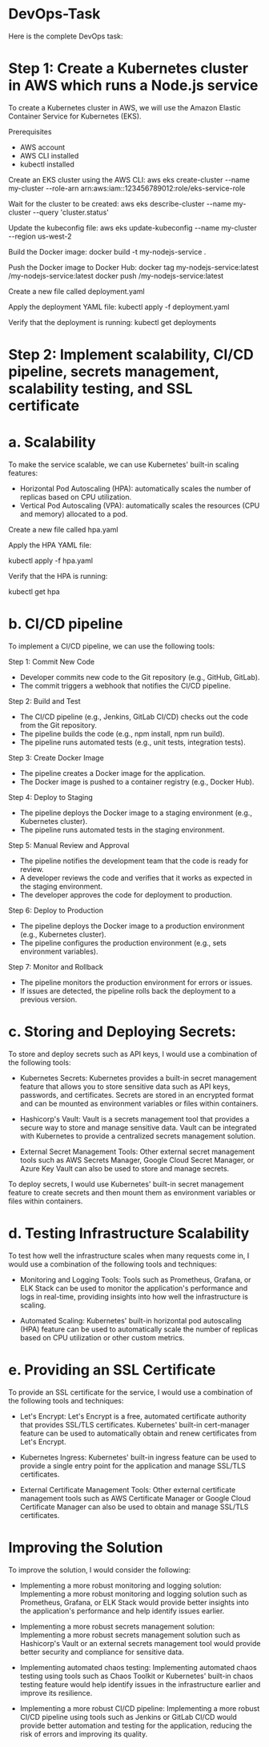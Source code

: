 # DevOps-Task
Here is the complete DevOps task:

# Step 1: Create a Kubernetes cluster in AWS which runs a Node.js service
To create a Kubernetes cluster in AWS, we will use the Amazon Elastic Container Service for Kubernetes (EKS).

Prerequisites
- AWS account
- AWS CLI installed
- kubectl installed

Create an EKS cluster using the AWS CLI:
aws eks create-cluster --name my-cluster --role-arn arn:aws:iam::123456789012:role/eks-service-role

Wait for the cluster to be created:
 aws eks describe-cluster --name my-cluster --query 'cluster.status'

Update the kubeconfig file:
aws eks update-kubeconfig --name my-cluster --region us-west-2

Build the Docker image:
docker build -t my-nodejs-service .

Push the Docker image to Docker Hub:
docker tag my-nodejs-service:latest <your-docker-hub-username>/my-nodejs-service:latest
docker push <your-docker-hub-username>/my-nodejs-service:latest

Create a new file called deployment.yaml 

Apply the deployment YAML file:
kubectl apply -f deployment.yaml

Verify that the deployment is running:
kubectl get deployments


# Step 2: Implement scalability, CI/CD pipeline, secrets management, scalability testing, and SSL certificate

# a. Scalability

To make the service scalable, we can use Kubernetes' built-in scaling features:

- Horizontal Pod Autoscaling (HPA): automatically scales the number of replicas based on CPU utilization.
- Vertical Pod Autoscaling (VPA): automatically scales the resources (CPU and memory) allocated to a pod.

Create a new file called hpa.yaml

Apply the HPA YAML file:

kubectl apply -f hpa.yaml

Verify that the HPA is running:

kubectl get hpa


# b. CI/CD pipeline

To implement a CI/CD pipeline, we can use the following tools:

Step 1: Commit New Code
- Developer commits new code to the Git repository (e.g., GitHub, GitLab).
- The commit triggers a webhook that notifies the CI/CD pipeline.

Step 2: Build and Test
- The CI/CD pipeline (e.g., Jenkins, GitLab CI/CD) checks out the code from the Git repository.
- The pipeline builds the code (e.g., npm install, npm run build).
- The pipeline runs automated tests (e.g., unit tests, integration tests).

Step 3: Create Docker Image
- The pipeline creates a Docker image for the application.
- The Docker image is pushed to a container registry (e.g., Docker Hub).

Step 4: Deploy to Staging
- The pipeline deploys the Docker image to a staging environment (e.g., Kubernetes cluster).
- The pipeline runs automated tests in the staging environment.

Step 5: Manual Review and Approval
- The pipeline notifies the development team that the code is ready for review.
- A developer reviews the code and verifies that it works as expected in the staging environment.
- The developer approves the code for deployment to production.

Step 6: Deploy to Production
- The pipeline deploys the Docker image to a production environment (e.g., Kubernetes cluster).
- The pipeline configures the production environment (e.g., sets environment variables).

Step 7: Monitor and Rollback
- The pipeline monitors the production environment for errors or issues.
- If issues are detected, the pipeline rolls back the deployment to a previous version.

# c. Storing and Deploying Secrets:

To store and deploy secrets such as API keys, I would use a combination of the following tools:

- Kubernetes Secrets:
  Kubernetes provides a built-in secret management feature that allows you to store sensitive data such as API keys, passwords, and certificates. Secrets are stored in an encrypted format and can be mounted as environment variables or files within containers.

- Hashicorp's Vault:
  Vault is a secrets management tool that provides a secure way to store and manage sensitive data. Vault can be integrated with Kubernetes to provide a centralized secrets management solution.

- External Secret Management Tools:
  Other external secret management tools such as AWS Secrets Manager, Google Cloud Secret Manager, or Azure Key Vault can also be used to store and manage secrets.

To deploy secrets, I would use Kubernetes' built-in secret management feature to create secrets and then mount them as environment variables or files within containers.

# d. Testing Infrastructure Scalability

To test how well the infrastructure scales when many requests come in, I would use a combination of the following tools and techniques:

- Monitoring and Logging Tools: Tools such as Prometheus, Grafana, or ELK Stack can be used to monitor the application's performance and logs in real-time, providing insights into how well the infrastructure is scaling.

- Automated Scaling: Kubernetes' built-in horizontal pod autoscaling (HPA) feature can be used to automatically scale the number of replicas based on CPU utilization or other custom metrics.

# e. Providing an SSL Certificate
To provide an SSL certificate for the service, I would use a combination of the following tools and techniques:

- Let's Encrypt: Let's Encrypt is a free, automated certificate authority that provides SSL/TLS certificates. Kubernetes' built-in cert-manager feature can be used to automatically obtain and renew certificates from Let's Encrypt.

- Kubernetes Ingress: Kubernetes' built-in ingress feature can be used to provide a single entry point for the application and manage SSL/TLS certificates.

- External Certificate Management Tools: Other external certificate management tools such as AWS Certificate Manager or Google Cloud Certificate Manager can also be used to obtain and manage SSL/TLS certificates.

# Improving the Solution

To improve the solution, I would consider the following:

- Implementing a more robust monitoring and logging solution: Implementing a more robust monitoring and logging solution such as Prometheus, Grafana, or ELK Stack would provide better insights into the application's performance and help identify issues earlier.

- Implementing a more robust secrets management solution: Implementing a more robust secrets management solution such as Hashicorp's Vault or an external secrets management tool would provide better security and compliance for sensitive data.

- Implementing automated chaos testing: Implementing automated chaos testing using tools such as Chaos Toolkit or Kubernetes' built-in chaos testing feature would help identify issues in the infrastructure earlier and improve its resilience.

- Implementing a more robust CI/CD pipeline: Implementing a more robust CI/CD pipeline using tools such as Jenkins or GitLab CI/CD would provide better automation and testing for the application, reducing the risk of errors and improving its quality.
